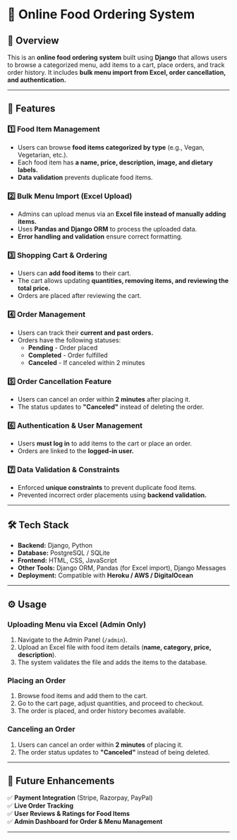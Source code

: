 # 🛒 Online Food Ordering System  

## 📌 Overview  
This is an **online food ordering system** built using **Django** that allows users to browse a categorized menu, add items to a cart, place orders, and track order history. It includes **bulk menu import from Excel, order cancellation, and authentication.**  

---

## 🚀 Features  

### **1️⃣ Food Item Management**  
- Users can browse **food items categorized by type** (e.g., Vegan, Vegetarian, etc.).  
- Each food item has **a name, price, description, image, and dietary labels.**  
- **Data validation** prevents duplicate food items.  

### **2️⃣ Bulk Menu Import (Excel Upload)**  
- Admins can upload menus via an **Excel file instead of manually adding items.**  
- Uses **Pandas and Django ORM** to process the uploaded data.  
- **Error handling and validation** ensure correct formatting.  

### **3️⃣ Shopping Cart & Ordering**  
- Users can **add food items** to their cart.  
- The cart allows updating **quantities, removing items, and reviewing the total price.**  
- Orders are placed after reviewing the cart.  

### **4️⃣ Order Management**  
- Users can track their **current and past orders.**  
- Orders have the following statuses:  
  - **Pending** - Order placed  
  - **Completed** - Order fulfilled  
  - **Canceled** - If canceled within 2 minutes  

### **5️⃣ Order Cancellation Feature**  
- Users can cancel an order within **2 minutes** after placing it.  
- The status updates to **"Canceled"** instead of deleting the order.  

### **6️⃣ Authentication & User Management**  
- Users **must log in** to add items to the cart or place an order.  
- Orders are linked to the **logged-in user.**  

### **7️⃣ Data Validation & Constraints**  
- Enforced **unique constraints** to prevent duplicate food items.  
- Prevented incorrect order placements using **backend validation.**  

---

## 🛠 Tech Stack  

- **Backend:** Django, Python  
- **Database:** PostgreSQL / SQLite  
- **Frontend:** HTML, CSS, JavaScript  
- **Other Tools:** Django ORM, Pandas (for Excel import), Django Messages  
- **Deployment:** Compatible with **Heroku / AWS / DigitalOcean**  

---

## ⚙️ Usage  

### **Uploading Menu via Excel (Admin Only)**  
1. Navigate to the Admin Panel (`/admin`).  
2. Upload an Excel file with food item details (**name, category, price, description**).  
3. The system validates the file and adds the items to the database.  

### **Placing an Order**  
1. Browse food items and add them to the cart.  
2. Go to the cart page, adjust quantities, and proceed to checkout.  
3. The order is placed, and order history becomes available.  

### **Canceling an Order**  
1. Users can cancel an order within **2 minutes** of placing it.  
2. The order status updates to **"Canceled"** instead of being deleted.  

---

## 🔮 Future Enhancements  

✅ **Payment Integration** (Stripe, Razorpay, PayPal)  
✅ **Live Order Tracking**  
✅ **User Reviews & Ratings for Food Items**  
✅ **Admin Dashboard for Order & Menu Management**  

---
